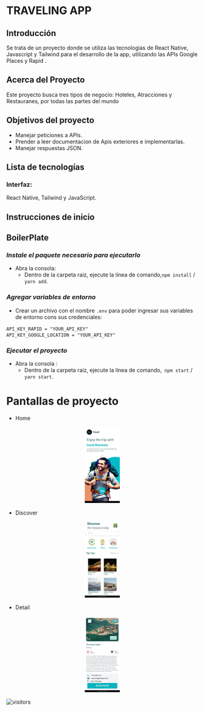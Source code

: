 # TRAVELING APP

## Introducción

Se trata de un proyecto donde se utiliza las tecnologias de React Native, Javascript y Tailwind para
el desarrollo de la app, utilizando las APIs Google Places y Rapid .

## Acerca del Proyecto

Este proyecto busca tres tipos de negocio: Hoteles, Atracciones y Restauranes, por todas las partes del mundo

## Objetivos del proyecto

- Manejar peticiones a APIs.
- Prender a leer documentacion de Apis exteriores e implementarlas.
- Manejar respuestas JSON.

## Lista de tecnologías

### Interfaz:

React Native, Tailwind y JavaScript.

## Instrucciones de inicio

## BoilerPlate

### _Instale el paquete necesario para ejecutarlo_

- Abra la consola:
  - Dentro de la carpeta raiz, ejecute la línea de comando,`npm install` / `yarn add`.

### _Agregar variables de entorno_

- Crear un archivo con el nombre `.env` para poder ingresar sus variables de entorno cons sus credenciales:

```
API_KEY_RAPID = "YOUR_API_KEY"
API_KEY_GOOGLE_LOCATION = "YOUR_API_KEY"
```

### _Ejecutar el proyecto_

- Abra la consola :
  - Dentro de la carpeta raiz, ejecute la línea de comando,` npm start` / `yarn start`.

# Pantallas de proyecto

- Home
<p align = "center"> <img height = "200" src = "./assets/homeScreen.jpeg" /> </p>

- Discover
<p align = "center"> <img height = "200" src = "./assets/discoverScreen.jpeg" /> </p>

- Detail
<p align = "center"> <img height = "200" src = "./assets/detailScreen.jpeg" /> </p>

![visitors](https://visitor-badge.glitch.me/badge?page_id=Hasuro1797.travelingApp)
